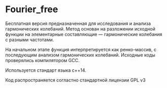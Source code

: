 # Fourier_free
Бесплатная версия предназначенная для исследования и анализа гармонических колебаний.
Метод основан на разложении исходной функции на элементарные составляющие — гармонические колебания
с разными частотами.

На начальном этапе функция интерпретируется как ренко-массив, с последующим анализом гармонических колебаний.
Исходные коды проверялись компилятором GCC.

Используется стандарт языка с++14.

Код распространяется согластно стандартной лицензии GPL v3
